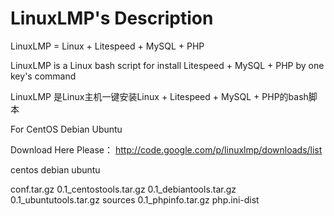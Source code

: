 LinuxLMP's Description
========

LinuxLMP = Linux + Litespeed + MySQL + PHP

LinuxLMP is a Linux bash script for install Litespeed + MySQL + PHP by one key's command

LinuxLMP 是Linux主机一键安装Linux + Litespeed + MySQL + PHP的bash脚本

For CentOS Debian Ubuntu

Download Here Please：
http://code.google.com/p/linuxlmp/downloads/list

centos
debian
ubuntu

conf.tar.gz 0.1_centostools.tar.gz 0.1_debiantools.tar.gz 0.1_ubuntutools.tar.gz sources 0.1_phpinfo.tar.gz php.ini-dist

